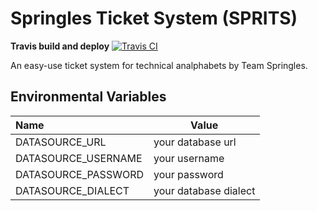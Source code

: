 # Springles Ticket System (SPRITS)

**Travis build and deploy**
[![Travis CI](https://travis-ci.org/X4DD3W/Springles.svg?branch=master)](https://travis-ci.org/X4DD3W/Springles)

An easy-use ticket system for technical analphabets by Team Springles.

## Environmental Variables
| Name                 | Value                |
| :------------------- | -------------------- |
| DATASOURCE_URL       | your database url    |
| DATASOURCE_USERNAME  | your username        |
| DATASOURCE_PASSWORD  | your password        |
| DATASOURCE_DIALECT   | your database dialect|